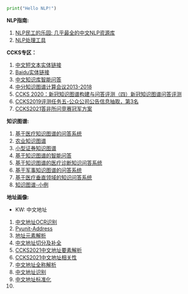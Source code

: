 ```python
print("Hello NLP!")
```

**NLP指南:**

1. [NLP民工的乐园: 几乎最全的中文NLP资源库](https://github.com/fighting41love/funNLP)
2. [NLP处理工具](https://github.com/ownthink/Jiagu)


**CCKS专区：**

1. [中文短文本实体链接](https://github.com/AlexYangLi/ccks2019_el)
2. [Baidu实体链接](https://github.com/panchunguang/ccks_baidu_entity_link)
3. [中文知识库智能问答](https://github.com/duterscmy/ccks2019-ckbqa-4th-codes)
4. [中分知识图谱计算会议2013-2018](https://github.com/liuhuanyong/KnowledgeGraphSlides)
5. [CCKS 2020：新冠知识图谱构建与问答评测（四）新冠知识图谱问答评测](https://github.com/WangShengguang/ccks-2020)
6. [CCKS2019评测任务五-公众公司公告信息抽取，第3名](https://github.com/houking-can/CCKS2019-Task5)
7. [CCKS2021答非所问竞赛冠军方案](https://github.com/WENGSYX/CCKS2021-Scheme-Sharing)


**知识图谱:**

1. [基于医疗知识图谱的问答系统](https://github.com/liuhuanyong/QASystemOnMedicalKG)
2. [农业知识图谱](https://github.com/qq547276542/Agriculture_KnowledgeGraph)
3. [小型证券知识图谱](https://github.com/lemonhu/stock-knowledge-graph)
4. [基于知识图谱的智能问答](https://github.com/WenRichard/KBQA-BERT)
5. [基于知识图谱的医疗诊断知识问答系统](https://github.com/wangle1218/KBQA-for-Diagnosis)
6. [基于军事知识图谱的问答系统](https://github.com/liuhuanyong/QAonMilitaryKG)
7. [基于医疗垂直领域的知识问答系统](https://github.com/baiyang2464/chatbot-base-on-Knowledge-Graph)
8. [知识图谱-小例](https://github.com/Skyellbin/neo4j-python-pandas-py2neo-v3)


**地址画像:**

- KW: 中文地址
1. [中文地址OCR识别](https://github.com/Walleclipse/ChineseAddress_OCR)
2. [Pyunit-Address](https://github.com/PyUnit/pyunit-address)
3. [地址元素解析](https://github.com/yihenglu/chinese-address-segment)
4. [中文地址切分及补全](https://github.com/tidalmelon/addrseg)
5. [CCKS2021中文地址要素解析](https://github.com/xueyouluo/ccks2021-track2-code)
6. [CCKS2021中文地址相关性](https://github.com/wodejiafeiyu/ccks2021-track3-top1)
7. [中文地址全称解析](https://github.com/orgatAI/address-parser)
8. [中文地址识别](https://github.com/gump1368/address-recognition)
9. [中文地址标准化](https://github.com/zzd1990421/AddressFormat)
10. 
